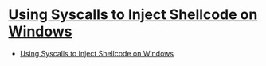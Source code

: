 # [Using Syscalls to Inject Shellcode on Windows](https://www.solomonsklash.io/syscalls-for-shellcode-injection.html)

- [Using Syscalls to Inject Shellcode on Windows](#using-syscalls-to-inject-shellcode-on-windows)